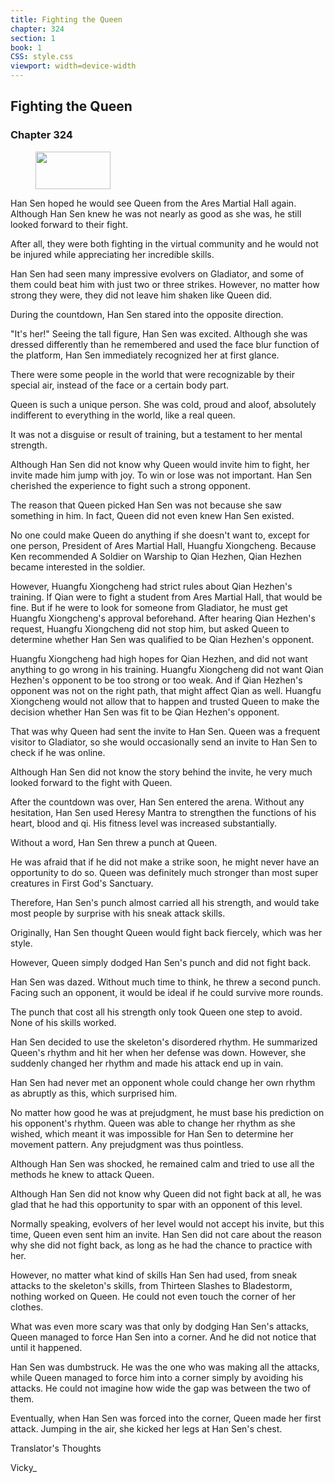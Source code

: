 ```yaml
---
title: Fighting the Queen
chapter: 324
section: 1
book: 1
CSS: style.css
viewport: width=device-width
---
```


## Fighting the Queen

### Chapter 324

<figure>
	<img src="../Images/gem.gif" alt="" id="gem" width="120" height="60" />
</figure>

Han Sen hoped he would see Queen from the Ares Martial Hall again. Although Han Sen knew he was not nearly as good as she was, he still looked forward to their fight.

After all, they were both fighting in the virtual community and he would not be injured while appreciating her incredible skills.

Han Sen had seen many impressive evolvers on Gladiator, and some of them could beat him with just two or three strikes. However, no matter how strong they were, they did not leave him shaken like Queen did.

During the countdown, Han Sen stared into the opposite direction.

"It's her!" Seeing the tall figure, Han Sen was excited. Although she was dressed differently than he remembered and used the face blur function of the platform, Han Sen immediately recognized her at first glance.

There were some people in the world that were recognizable by their special air, instead of the face or a certain body part.

Queen is such a unique person. She was cold, proud and aloof, absolutely indifferent to everything in the world, like a real queen.

It was not a disguise or result of training, but a testament to her mental strength.

Although Han Sen did not know why Queen would invite him to fight, her invite made him jump with joy. To win or lose was not important. Han Sen cherished the experience to fight such a strong opponent.

The reason that Queen picked Han Sen was not because she saw something in him. In fact, Queen did not even knew Han Sen existed.

No one could make Queen do anything if she doesn't want to, except for one person, President of Ares Martial Hall, Huangfu Xiongcheng. Because Ken recommended A Soldier on Warship to Qian Hezhen, Qian Hezhen became interested in the soldier.

However, Huangfu Xiongcheng had strict rules about Qian Hezhen's training. If Qian were to fight a student from Ares Martial Hall, that would be fine. But if he were to look for someone from Gladiator, he must get Huangfu Xiongcheng's approval beforehand. After hearing Qian Hezhen's request, Huangfu Xiongcheng did not stop him, but asked Queen to determine whether Han Sen was qualified to be Qian Hezhen's opponent.

Huangfu Xiongcheng had high hopes for Qian Hezhen, and did not want anything to go wrong in his training. Huangfu Xiongcheng did not want Qian Hezhen's opponent to be too strong or too weak. And if Qian Hezhen's opponent was not on the right path, that might affect Qian as well. Huangfu Xiongcheng would not allow that to happen and trusted Queen to make the decision whether Han Sen was fit to be Qian Hezhen's opponent.

That was why Queen had sent the invite to Han Sen. Queen was a frequent visitor to Gladiator, so she would occasionally send an invite to Han Sen to check if he was online.

Although Han Sen did not know the story behind the invite, he very much looked forward to the fight with Queen.

After the countdown was over, Han Sen entered the arena. Without any hesitation, Han Sen used Heresy Mantra to strengthen the functions of his heart, blood and qi. His fitness level was increased substantially.

Without a word, Han Sen threw a punch at Queen.

He was afraid that if he did not make a strike soon, he might never have an opportunity to do so. Queen was definitely much stronger than most super creatures in First God's Sanctuary.

Therefore, Han Sen's punch almost carried all his strength, and would take most people by surprise with his sneak attack skills.

Originally, Han Sen thought Queen would fight back fiercely, which was her style.

However, Queen simply dodged Han Sen's punch and did not fight back.

Han Sen was dazed. Without much time to think, he threw a second punch. Facing such an opponent, it would be ideal if he could survive more rounds.

The punch that cost all his strength only took Queen one step to avoid. None of his skills worked.

Han Sen decided to use the skeleton's disordered rhythm. He summarized Queen's rhythm and hit her when her defense was down. However, she suddenly changed her rhythm and made his attack end up in vain.

Han Sen had never met an opponent whole could change her own rhythm as abruptly as this, which surprised him.

No matter how good he was at prejudgment, he must base his prediction on his opponent's rhythm. Queen was able to change her rhythm as she wished, which meant it was impossible for Han Sen to determine her movement pattern. Any prejudgment was thus pointless.

Although Han Sen was shocked, he remained calm and tried to use all the methods he knew to attack Queen.

Although Han Sen did not know why Queen did not fight back at all, he was glad that he had this opportunity to spar with an opponent of this level.

Normally speaking, evolvers of her level would not accept his invite, but this time, Queen even sent him an invite. Han Sen did not care about the reason why she did not fight back, as long as he had the chance to practice with her.

However, no matter what kind of skills Han Sen had used, from sneak attacks to the skeleton's skills, from Thirteen Slashes to Bladestorm, nothing worked on Queen. He could not even touch the corner of her clothes.

What was even more scary was that only by dodging Han Sen's attacks, Queen managed to force Han Sen into a corner. And he did not notice that until it happened.

Han Sen was dumbstruck. He was the one who was making all the attacks, while Queen managed to force him into a corner simply by avoiding his attacks. He could not imagine how wide the gap was between the two of them.

Eventually, when Han Sen was forced into the corner, Queen made her first attack. Jumping in the air, she kicked her legs at Han Sen's chest.

Translator's Thoughts

Vicky_